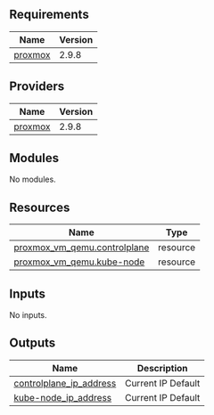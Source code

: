 <!-- BEGIN_TF_DOCS -->
## Requirements

| Name | Version |
|------|---------|
| <a name="requirement_proxmox"></a> [proxmox](#requirement\_proxmox) | 2.9.8 |

## Providers

| Name | Version |
|------|---------|
| <a name="provider_proxmox"></a> [proxmox](#provider\_proxmox) | 2.9.8 |

## Modules

No modules.

## Resources

| Name | Type |
|------|------|
| [proxmox_vm_qemu.controlplane](https://registry.terraform.io/providers/telmate/proxmox/2.9.8/docs/resources/vm_qemu) | resource |
| [proxmox_vm_qemu.kube-node](https://registry.terraform.io/providers/telmate/proxmox/2.9.8/docs/resources/vm_qemu) | resource |

## Inputs

No inputs.

## Outputs

| Name | Description |
|------|-------------|
| <a name="output_controlplane_ip_address"></a> [controlplane\_ip\_address](#output\_controlplane\_ip\_address) | Current IP Default |
| <a name="output_kube-node_ip_address"></a> [kube-node\_ip\_address](#output\_kube-node\_ip\_address) | Current IP Default |
<!-- END_TF_DOCS -->